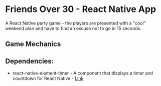 # Friends Over 30 - React Native App

A React Native party game - the players are presented with a "cool" weekend plan and have to find an excuse not to go in 15 seconds.

## Game Mechanics
## Dependencies:
 - react-native-element-timer - A component that displays a timer and countdown for React Native - [Link](https://www.npmjs.com/package/react-native-element-timer)